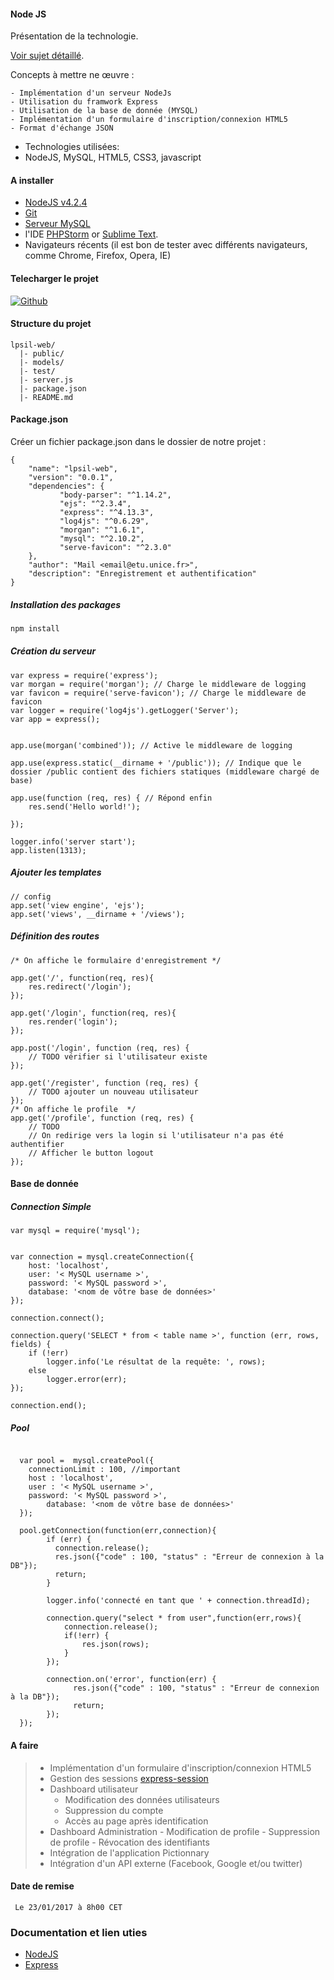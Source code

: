 #### Node JS
Présentation de la technologie.

[Voir sujet détaillé](http://miageprojet2.unice.fr/User:Max/LPSIL_IDSE_-_Web_Multim%C3%A9dia_%2f%2f_Web_S%C3%A9mantique/Partie_1%3a_Application_Pictionnary).

Concepts à mettre ne œuvre :

    - Implémentation d'un serveur NodeJs
    - Utilisation du framwork Express
    - Utilisation de la base de donnée (MYSQL)
    - Implémentation d'un formulaire d'inscription/connexion HTML5
    - Format d'échange JSON

* Technologies utilisées:
 * NodeJS, MySQL, HTML5, CSS3, javascript

#### A installer
* [NodeJS v4.2.4](https://nodejs.org/)  
* [Git](http://git-scm.com/)  
* [Serveur MySQL](https://www.mysql.com/downloads/)
* l'IDE [PHPStorm](https://www.jetbrains.com/phpstorm/) or [Sublime Text](http://www.sublimetext.com/3).
* Navigateurs récents (il est bon de tester avec différents navigateurs, comme Chrome, Firefox, Opera, IE)

#### Telecharger le projet

[![Github](https://assets-cdn.github.com/images/modules/logos_page/GitHub-Mark.png)](https://github.com/kbouzidi/lpsil)

#### Structure du projet
```
lpsil-web/
  |- public/
  |- models/
  |- test/
  |- server.js
  |- package.json
  |- README.md
```
#### Package.json

Créer un fichier package.json dans le dossier de notre projet :
```
{
    "name": "lpsil-web",
    "version": "0.0.1",
    "dependencies": {
           "body-parser": "^1.14.2",
           "ejs": "^2.3.4",
           "express": "^4.13.3",
           "log4js": "^0.6.29",
           "morgan": "^1.6.1",
           "mysql": "^2.10.2",
           "serve-favicon": "^2.3.0"
    },
    "author": "Mail <email@etu.unice.fr>",
    "description": "Enregistrement et authentification"
}
```

##### Installation des packages
```javascript
npm install
```

##### Création du serveur

```language-javascript
var express = require('express');
var morgan = require('morgan'); // Charge le middleware de logging
var favicon = require('serve-favicon'); // Charge le middleware de favicon
var logger = require('log4js').getLogger('Server');
var app = express();


app.use(morgan('combined')); // Active le middleware de logging

app.use(express.static(__dirname + '/public')); // Indique que le dossier /public contient des fichiers statiques (middleware chargé de base)

app.use(function (req, res) { // Répond enfin
    res.send('Hello world!');

});

logger.info('server start');
app.listen(1313);
```

##### Ajouter les templates

```language-javascript
// config
app.set('view engine', 'ejs');
app.set('views', __dirname + '/views');
```

##### Définition des routes

```language-javascript
/* On affiche le formulaire d'enregistrement */

app.get('/', function(req, res){
    res.redirect('/login');
});

app.get('/login', function(req, res){
    res.render('login');
});

app.post('/login', function (req, res) {
    // TODO vérifier si l'utilisateur existe
});

app.get('/register', function (req, res) {
    // TODO ajouter un nouveau utilisateur
});
/* On affiche le profile  */
app.get('/profile', function (req, res) {
    // TODO  
    // On redirige vers la login si l'utilisateur n'a pas été authentifier
    // Afficher le button logout                                                
});      
```

#### Base de donnée
##### Connection Simple
```language-javascript
var mysql = require('mysql');


var connection = mysql.createConnection({
    host: 'localhost',
    user: '< MySQL username >',
    password: '< MySQL password >',
    database: '<nom de vôtre base de données>'
});

connection.connect();

connection.query('SELECT * from < table name >', function (err, rows, fields) {
    if (!err)
        logger.info('Le résultat de la requête: ', rows);
    else
        logger.error(err);
});

connection.end();
```

##### Pool
```language-javascript

  var pool =  mysql.createPool({
    connectionLimit : 100, //important
	host : 'localhost',
	user : '< MySQL username >',
	password: '< MySQL password >',
        database: '<nom de vôtre base de données>'
  });

  pool.getConnection(function(err,connection){
        if (err) {
          connection.release();
          res.json({"code" : 100, "status" : "Erreur de connexion à la DB"});
          return;
        }  

        logger.info('connecté en tant que ' + connection.threadId);

        connection.query("select * from user",function(err,rows){
            connection.release();
            if(!err) {
                res.json(rows);
            }          
        });

        connection.on('error', function(err) {      
              res.json({"code" : 100, "status" : "Erreur de connexion à la DB"});
              return;    
        });
  });
```

#### A faire

>    - Implémentation d'un formulaire d'inscription/connexion HTML5
>    - Gestion des sessions [express-session](https://www.npmjs.com/package/express-session)
>    - Dashboard utilisateur
>       - Modification des données utilisateurs
>       - Suppression du compte
>       - Accès au page après identification
>    - Dashboard Administration
>     - Modification de profile
>     - Suppression de profile
>     - Révocation des identifiants
>   - Intégration de l'application Pictionnary
>   - Intégration d'un API externe (Facebook, Google et/ou twitter)


#### Date de remise

<code> Le 23/01/2017 à 8h00 CET</code>

### Documentation et lien uties
- [NodeJS](https://nodejs.org/api/)
- [Express](http://expressjs.com/en/api.html)
